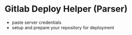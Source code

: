 # Gitlab Deploy Helper (Parser)

- paste server credentials
- setup and prepare your repository for deployment
